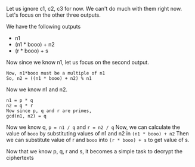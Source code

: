Let us ignore c1, c2, c3 for now. We can't do much with them right now. Let's focus on the other three outputs.

We have the following outputs
- n1
- (n1 * booo) + n2
- (r * booo) + s

Now since we know n1, let us focus on the second output. 
```
Now, n1*booo must be a multiple of n1
So, n2 = ((n1 * booo) + n2) % n1
```

Now we know n1 and n2.
```
n1 = p * q
n2 = q * r
Now since p, q and r are primes,
gcd(n1, n2) = q
```

Now we know q, `p = n1 / q` and `r = n2 / q`
Now, we can calculate the value of `booo` by substituting values of n1 and n2 in `(n1 * booo) + n2`
Then we can substitute value of r and `booo` into `(r * booo) + s` to get value of s.

Now that we know p, q, r and s, it becomes a simple task to decrypt the ciphertexts


